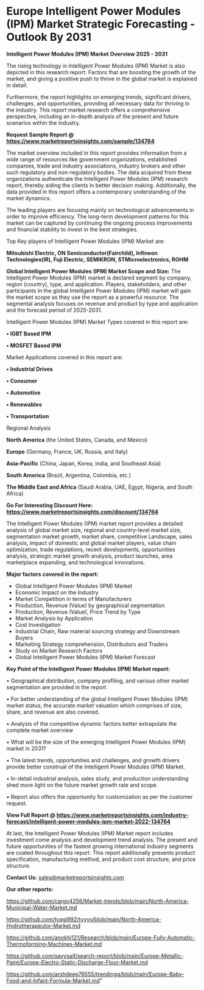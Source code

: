  # Europe Intelligent Power Modules (IPM) Market Strategic Forecasting - Outlook By 2031

<Strong> Intelligent Power Modules (IPM) Market Overview 2025 - 2031</strong>

The rising technology in Intelligent Power Modules (IPM) Market is also depicted in this research report. Factors that are boosting the growth of the market, and giving a positive push to thrive in the global market is explained in detail.

Furthermore, the report highlights on emerging trends, significant drivers, challenges, and opportunities, providing all necessary data for thriving in the industry. This report market research offers a comprehensive perspective, including an in-depth analysis of the present and future scenarios within the industry.

<strong>Request Sample Report @ <a href=https://www.marketreportsinsights.com/sample/134764>https://www.marketreportsinsights.com/sample/134764</a></strong>

The market overview included in this report provides information from a wide range of resources like government organizations, established companies, trade and industry associations, industry brokers and other such regulatory and non-regulatory bodies. The data acquired from these organizations authenticate the Intelligent Power Modules (IPM) research report, thereby aiding the clients in better decision making. Additionally, the data provided in this report offers a contemporary understanding of the market dynamics.

The leading players are focusing mainly on technological advancements in order to improve efficiency. The long-term development patterns for this market can be captured by continuing the ongoing process improvements and financial stability to invest in the best strategies.

Top Key players of Intelligent Power Modules (IPM) Market are:

<strong>Mitsubishi Electric, ON Semiconductor(Fairchild), Infineon Technologies(IR), Fuji Electric, SEMIKRON, STMicroelectronics, ROHM</strong>

<strong><b>Global Intelligent Power Modules (IPM) Market Scope and Size:</b></strong>
The Intelligent Power Modules (IPM) market is declared segment by company, region (country), type, and application. Players, stakeholders, and other participants in the global Intelligent Power Modules (IPM) market will gain the market scope as they use the report as a powerful resource. The segmental analysis focuses on revenue and product by type and application and the forecast period of 2025-2031.

Intelligent Power Modules (IPM) Market Types covered in this report are:

<strong>• IGBT Based IPM

• MOSFET Based IPM</strong>

Market Applications covered in this report are:

<strong>• Industrial Drives

• Consumer

• Automotive

• Renewables

• Transportation</strong> 

Regional Analysis

<strong>North America</strong> (the United States, Canada, and Mexico)

<strong>Europe</strong> (Germany, France, UK, Russia, and Italy)

<strong>Asia-Pacific</strong> (China, Japan, Korea, India, and Southeast Asia)

<strong>South America</strong> (Brazil, Argentina, Colombia, etc.)

<strong>The Middle East and Africa</strong> (Saudi Arabia, UAE, Egypt, Nigeria, and South Africa)

<strong>Go For Interesting Discount Here: <a href=https://www.marketreportsinsights.com/discount/134764>https://www.marketreportsinsights.com/discount/134764</a></strong>

The Intelligent Power Modules (IPM) market report provides a detailed analysis of global market size, regional and country-level market size, segmentation market growth, market share, competitive Landscape, sales analysis, impact of domestic and global market players, value chain optimization, trade regulations, recent developments, opportunities analysis, strategic market growth analysis, product launches, area marketplace expanding, and technological innovations.

<strong><b>Major factors covered in the report:</b></strong>
<ul>
  <li>Global Intelligent Power Modules (IPM) Market </li>
  <li>Economic Impact on the Industry</li>
  <li>Market Competition in terms of Manufacturers</li>
  <li>Production, Revenue (Value) by geographical segmentation</li>
  <li>Production, Revenue (Value), Price Trend by Type</li>
  <li>Market Analysis by Application</li>
  <li>Cost Investigation</li>
  <li>Industrial Chain, Raw material sourcing strategy and Downstream Buyers</li>
  <li>Marketing Strategy comprehension, Distributors and Traders</li>
  <li>Study on Market Research Factors</li>
  <li>Global Intelligent Power Modules (IPM) Market Forecast</li>
</ul>

<strong><b>Key Point of the Intelligent Power Modules (IPM) Market report:</b></strong>

• Geographical distribution, company profiling, and various other market segmentation are provided in the report.

• For better understanding of the global Intelligent Power Modules (IPM) market status, the accurate market valuation which comprises of size, share, and revenue are also covered.

• Analysis of the competitive dynamic factors better extrapolate the complete market overview

• What will be the size of the emerging Intelligent Power Modules (IPM) market in 2031?

• The latest trends, opportunities and challenges, and growth drivers provide better construal of the Intelligent Power Modules (IPM) Market.

• In-detail industrial analysis, sales study, and production understanding shed more light on the future market growth rate and scope.

• Report also offers the opportunity for customization as per the customer request.

<strong><b>View Full Report @ <a href=https://www.marketreportsinsights.com/industry-forecast/intelligent-power-modules-ipm-market-2022-134764>https://www.marketreportsinsights.com/industry-forecast/intelligent-power-modules-ipm-market-2022-134764</a></b></strong>


At last, the Intelligent Power Modules (IPM) Market report includes investment come analysis and development trend analysis. The present and future opportunities of the fastest growing international industry segments are coated throughout this report. This report additionally presents product specification, manufacturing method, and product cost structure, and price structure.

<strong>Contact Us:</strong>
sales@marketreportsinsights.com

<strong>Our other reports:</strong>

<a href=https://github.com/cargo4256/Market-trends/blob/main/North-America-Municipal-Water-Market.md>https://github.com/cargo4256/Market-trends/blob/main/North-America-Municipal-Water-Market.md</a>

<a href=https://github.com/tyagi992/tyyyy/blob/main/North-America-Hydrotherapeutor-Market.md>https://github.com/tyagi992/tyyyy/blob/main/North-America-Hydrotherapeutor-Market.md</a>

<a href=https://github.com/anokhi121/Research/blob/main/Europe-Fully-Automatic-Thermoforming-Machines-Market.md>https://github.com/anokhi121/Research/blob/main/Europe-Fully-Automatic-Thermoforming-Machines-Market.md</a>

<a href=https://github.com/sayysaif/search-report/blob/main/Europe-Metallic-Paint/Europe-Electro-Static-Discharge-Floor-Market.md>https://github.com/sayysaif/search-report/blob/main/Europe-Metallic-Paint/Europe-Electro-Static-Discharge-Floor-Market.md</a>

<a href=https://github.com/arshdeep76555/trendingg/blob/main/Europe-Baby-Food-and-Infant-Formula-Market.md>https://github.com/arshdeep76555/trendingg/blob/main/Europe-Baby-Food-and-Infant-Formula-Market.md</a>"
